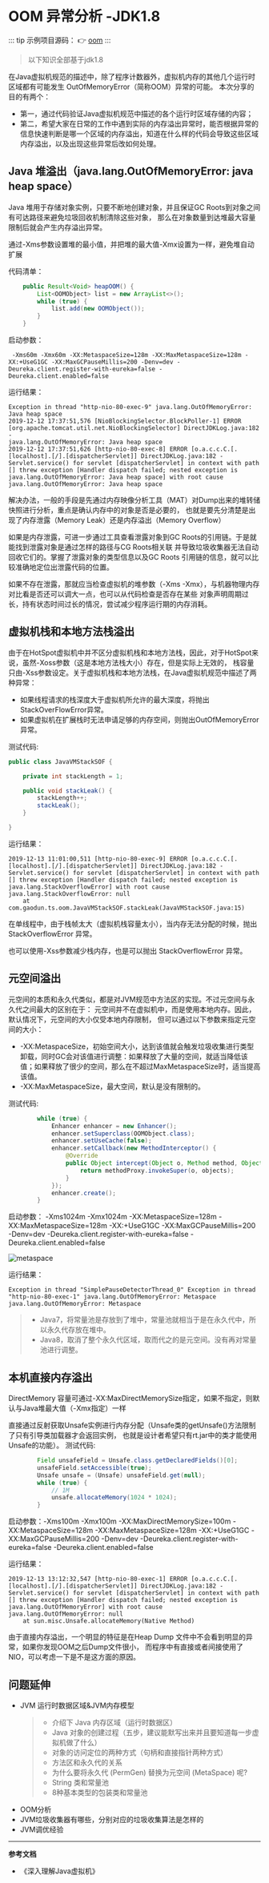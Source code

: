 # OOM 异常分析 -JDK1.8

::: tip 示例项目源码：
👉 [oom](https://gitee.com/zhangquansheng/oom)
:::

> 以下知识全部基于jdk1.8

   在Java虚拟机规范的描述中，除了程序计数器外，虚拟机内存的其他几个运行时区域都有可能发生 OutOfMemoryError（简称OOM）异常的可能。
本次分享的目的有两个：
* 第一，通过代码验证Java虚拟机规范中描述的各个运行时区域存储的内容；
* 第二，希望大家在日常的工作中遇到实际的内存溢出异常时，能否根据异常的信息快速判断是哪一个区域的内存溢出，知道在什么样的代码会导致这些区域内存溢出，以及出现这些异常后改如何处理。

## Java 堆溢出（java.lang.OutOfMemoryError: java heap space）

Java 堆用于存储对象实例，只要不断地创建对象，并且保证GC Roots到对象之间有可达路径来避免垃圾回收机制清除这些对象， 那么在对象数量到达堆最大容量限制后就会产生内存溢出异常。

通过-Xms参数设置堆的最小值，并把堆的最大值-Xmx设置为一样，避免堆自动扩展

代码清单：

```java
    public Result<Void> heapOOM() {
        List<OOMObject> list = new ArrayList<>();
        while (true) {
            list.add(new OOMObject());
        }
    }

```

启动参数：
```shell script
 -Xms60m -Xmx60m -XX:MetaspaceSize=128m -XX:MaxMetaspaceSize=128m -XX:+UseG1GC -XX:MaxGCPauseMillis=200 -Denv=dev -Deureka.client.register-with-eureka=false -Deureka.client.enabled=false
```

运行结果：

```
Exception in thread "http-nio-80-exec-9" java.lang.OutOfMemoryError: Java heap space
2019-12-12 17:37:51,576 [NioBlockingSelector.BlockPoller-1] ERROR [org.apache.tomcat.util.net.NioBlockingSelector] DirectJDKLog.java:182 - 
java.lang.OutOfMemoryError: Java heap space
2019-12-12 17:37:51,626 [http-nio-80-exec-8] ERROR [o.a.c.c.C.[.[localhost].[/].[dispatcherServlet]] DirectJDKLog.java:182 - Servlet.service() for servlet [dispatcherServlet] in context with path [] threw exception [Handler dispatch failed; nested exception is java.lang.OutOfMemoryError: Java heap space] with root cause
java.lang.OutOfMemoryError: Java heap space
```

解决办法，一般的手段是先通过内存映像分析工具（MAT）对Dump出来的堆转储快照进行分析，重点是确认内存中的对象是否是必要的， 也就是要先分清楚是出现了内存泄露（Memory Leak）还是内存溢出（Memory Overflow）

如果是内存泄露，可进一步通过工具查看泄露对象到GC Roots的引用链。于是就能找到泄露对象是通过怎样的路径与CG Roots相关联 并导致垃圾收集器无法自动回收它们的。掌握了泄露对象的类型信息以及GC Roots 引用链的信息，就可以比较准确地定位出泄露代码的位置。

如果不存在泄露，那就应当检查虚拟机的堆参数（-Xms -Xmx），与机器物理内存对比看是否还可以调大一点，也可以从代码检查是否存在某些 对象声明周期过长，持有状态时间过长的情况，尝试减少程序运行期的内存消耗。

## 虚拟机栈和本地方法栈溢出

由于在HotSpot虚拟机中并不区分虚拟机栈和本地方法栈，因此，对于HotSpot来说，虽然-Xoss参数（这是本地方法栈大小）存在，但是实际上无效的， 栈容量只由-Xss参数设定。关于虚拟机栈和本地方法栈，在Java虚拟机规范中描述了两种异常：

* 如果线程请求的栈深度大于虚拟机所允许的最大深度，将抛出StackOverFlowError异常。
* 如果虚拟机在扩展栈时无法申请足够的内存空间，则抛出OutOfMemoryError异常。

测试代码:
```java
public class JavaVMStackSOF {

    private int stackLength = 1;

    public void stackLeak() {
        stackLength++;
        stackLeak();
    }

}
```

运行结果：
```
2019-12-13 11:01:00,511 [http-nio-80-exec-9] ERROR [o.a.c.c.C.[.[localhost].[/].[dispatcherServlet]] DirectJDKLog.java:182 - Servlet.service() for servlet [dispatcherServlet] in context with path [] threw exception [Handler dispatch failed; nested exception is java.lang.StackOverflowError] with root cause
java.lang.StackOverflowError: null
	at com.gaodun.ts.oom.JavaVMStackSOF.stackLeak(JavaVMStackSOF.java:15)
```

在单线程中，由于栈帧太大（虚拟机栈容量太小），当内存无法分配的时候，抛出 StackOverflowError 异常。

也可以使用-Xss参数减少栈内存，也是可以抛出 StackOverflowError 异常。


## 元空间溢出

元空间的本质和永久代类似，都是对JVM规范中方法区的实现。不过元空间与永久代之间最大的区别在于： 元空间并不在虚拟机中，而是使用本地内存。因此，默认情况下，元空间的大小仅受本地内存限制， 但可以通过以下参数来指定元空间的大小：

* -XX:MetaspaceSize，初始空间大小，达到该值就会触发垃圾收集进行类型卸载，同时GC会对该值进行调整：如果释放了大量的空间，就适当降低该值；如果释放了很少的空间，那么在不超过MaxMetaspaceSize时，适当提高该值。
* -XX:MaxMetaspaceSize，最大空间，默认是没有限制的。

测试代码:
```java
        while (true) {
            Enhancer enhancer = new Enhancer();
            enhancer.setSuperclass(OOMObject.class);
            enhancer.setUseCache(false);
            enhancer.setCallback(new MethodInterceptor() {
                @Override
                public Object intercept(Object o, Method method, Object[] objects, MethodProxy methodProxy) throws Throwable {
                    return methodProxy.invokeSuper(o, objects);
                }
            });
            enhancer.create();
        }
```
启动参数： -Xms1024m -Xmx1024m -XX:MetaspaceSize=128m -XX:MaxMetaspaceSize=128m -XX:+UseG1GC -XX:MaxGCPauseMillis=200 -Denv=dev -Deureka.client.register-with-eureka=false -Deureka.client.enabled=false

![metaspace](/img/oom/metaspace.png)

运行结果：
```
Exception in thread "SimplePauseDetectorThread_0" Exception in thread "http-nio-80-exec-1" java.lang.OutOfMemoryError: Metaspace
java.lang.OutOfMemoryError: Metaspace
```

> * Java7，将常量池是存放到了堆中，常量池就相当于是在永久代中，所以永久代存放在堆中。
> * Java8，取消了整个永久代区域，取而代之的是元空间。没有再对常量池进行调整。


## 本机直接内存溢出

DirectMemory 容量可通过-XX:MaxDirectMemorySize指定，如果不指定，则默认与Java堆最大值（-Xmx指定）一样

直接通过反射获取Unsafe实例进行内存分配（Unsafe类的getUnsafe()方法限制了只有引导类加载器才会返回实例，
也就是设计者希望只有rt.jar中的类才能使用Unsafe的功能）。
测试代码:
```java
        Field unsafeField = Unsafe.class.getDeclaredFields()[0];
        unsafeField.setAccessible(true);
        Unsafe unsafe = (Unsafe) unsafeField.get(null);
        while (true) {
            // 1M
            unsafe.allocateMemory(1024 * 1024);
        }
```

启动参数：-Xms100m -Xmx100m  -XX:MaxDirectMemorySize=100m -XX:MetaspaceSize=128m -XX:MaxMetaspaceSize=128m -XX:+UseG1GC -XX:MaxGCPauseMillis=200 -Denv=dev -Deureka.client.register-with-eureka=false -Deureka.client.enabled=false

运行结果：
```
2019-12-13 13:12:32,547 [http-nio-80-exec-1] ERROR [o.a.c.c.C.[.[localhost].[/].[dispatcherServlet]] DirectJDKLog.java:182 - Servlet.service() for servlet [dispatcherServlet] in context with path [] threw exception [Handler dispatch failed; nested exception is java.lang.OutOfMemoryError] with root cause
java.lang.OutOfMemoryError: null
	at sun.misc.Unsafe.allocateMemory(Native Method)
```

由于直接内存溢出，一个明显的特征是在Heap Dump 文件中不会看到明显的异常，如果你发现OOM之后Dump文件很小， 而程序中有直接或者间接使用了NIO，可以考虑一下是不是这方面的原因。

## 问题延伸

* JVM 运行时数据区域&JVM内存模型
  > * 介绍下 Java 内存区域（运行时数据区）
  > * Java 对象的创建过程（五步，建议能默写出来并且要知道每一步虚拟机做了什么）
  > * 对象的访问定位的两种方式（句柄和直接指针两种方式）
  > * 方法区和永久代的关系
  > * 为什么要将永久代 (PermGen) 替换为元空间 (MetaSpace) 呢?
  > * String 类和常量池
  > * 8种基本类型的包装类和常量池
* OOM分析
* JVM垃圾收集器有哪些，分别对应的垃圾收集算法是怎样的
* JVM调优经验


---

**参考文档**
- 《深入理解Java虚拟机》